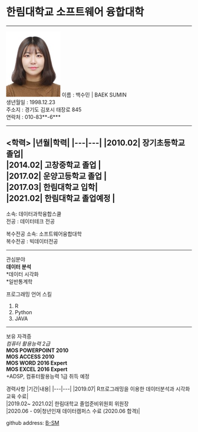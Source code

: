 # 한림대학교 소프트웨어 융합대학
---
![이력서사진](그림1.jpg)
이름 : 백수민 | BAEK SUMIN   
생년월일 : 1998.12.23   
주소지 : 경기도 김포시 태장로 845   
연락처 : 010-83**-6***   

---

<학력>
|년월|학력|
|---|---|
|2010.02| 장기초등학교 졸업|   
|2014.02| 고창중학교 졸업 |   
|2017.02| 운양고등학교 졸업 |   
|2017.03| 한림대학교 입학|   
|2021.02| 한림대학교 졸업예정 |   
---

소속: 데이터과학융합스쿨   
전공 : 데이터테크 전공   

복수전공 소속: 소프트웨어융합대학   
복수전공 : 빅데이터전공  

---

관심분야   
**데이터 분석**   
*데이터 시각화   
*일반통계학   

프로그래밍 언어 스킬   
1. R
2. Python
3. JAVA   

---
보유 자격증   
*컴퓨터 활용능력 2급*   
**MOS POWERPOINT 2010**   
**MOS ACCESS 2010**   
**MOS WORD 2016 Expert**   
**MOS EXCEL 2016 Expert**   
+ADSP, 컴퓨터활용능력 1급 취득 예정   

경력사항 
|기간|내용|
|---|---|
|2019.07| R프로그래밍을 이용한 데이터분석과 시각화교육 수료|   
|2019.02~ 2021.02| 한림대학교 졸업준비위원회 위원장   
|2020.06 - 09|청년인재 데이터캠퍼스 수료 (2020.06 합격)|   








github address: [B-SM][github]

[github]:https://github.com/B-SM
